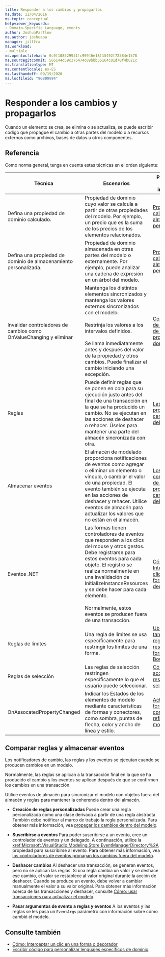 ```yaml
---
title: Responder a los cambios y propagarlos
ms.date: 11/04/2016
ms.topic: conceptual
helpviewer_keywords:
- Domain-Specific Language, events
author: JoshuaPartlow
ms.author: joshuapa
manager: jillfra
ms.workload:
- multiple
ms.openlocfilehash: 0c9f108529931fc99946e18f15492f72384e1578
ms.sourcegitcommit: 566144d59c376474c09bbb55164c01d70f4b621c
ms.translationtype: MT
ms.contentlocale: es-ES
ms.lasthandoff: 09/19/2020
ms.locfileid: "90809994"
---
```

# <a name="respond-to-and-propagate-changes"></a>Responder a los cambios y propagarlos

Cuando un elemento se crea, se elimina o se actualiza, se puede escribir código que propague el cambio a otras partes del modelo o a recursos externos como archivos, bases de datos u otros componentes.

## <a name="reference"></a>Referencia

Como norma general, tenga en cuenta estas técnicas en el orden siguiente:

|Técnica|Escenarios|Para obtener más información|
|-|-|-|
|Defina una propiedad de dominio calculado.|Propiedad de dominio cuyo valor se calcula a partir de otras propiedades del modelo. Por ejemplo, un precio que es la suma de los precios de los elementos relacionados.|[Propiedades calculadas y de almacenamiento personalizado](../modeling/calculated-and-custom-storage-properties.md)|
|Defina una propiedad de dominio de almacenamiento personalizada.|Propiedad de dominio almacenada en otras partes del modelo o externamente. Por ejemplo, puede analizar una cadena de expresión en un árbol del modelo.|[Propiedades calculadas y de almacenamiento personalizado](../modeling/calculated-and-custom-storage-properties.md)|
|Invalidar controladores de cambios como OnValueChanging y eliminar|Mantenga los distintos elementos sincronizados y mantenga los valores externos sincronizados con el modelo.<br /><br /> Restrinja los valores a los intervalos definidos.<br /><br /> Se llama inmediatamente antes y después del valor de la propiedad y otros cambios. Puede finalizar el cambio iniciando una excepción.|[Controladores de los cambios de valor de propiedad de dominio](../modeling/domain-property-value-change-handlers.md)|
|Reglas|Puede definir reglas que se ponen en cola para su ejecución justo antes del final de una transacción en la que se ha producido un cambio. No se ejecutan en las acciones de deshacer o rehacer. Úselos para mantener una parte del almacén sincronizada con otra.|[Las reglas propagan los cambios dentro del modelo](../modeling/rules-propagate-changes-within-the-model.md)|
|Almacenar eventos|El almacén de modelado proporciona notificaciones de eventos como agregar o eliminar un elemento o vínculo, o cambiar el valor de una propiedad. El evento también se ejecuta en las acciones de deshacer y rehacer. Utilice eventos de almacén para actualizar los valores que no están en el almacén.|[Los controladores de eventos propagan cambios fuera del modelo](../modeling/event-handlers-propagate-changes-outside-the-model.md)|
|Eventos .NET|Las formas tienen controladores de eventos que responden a los clics del mouse y otros gestos. Debe registrarse para estos eventos para cada objeto. El registro se realiza normalmente en una invalidación de InitializeInstanceResources y se debe hacer para cada elemento.<br /><br /> Normalmente, estos eventos se producen fuera de una transacción.|[Cómo: Interceptar un clic en una forma o decorador](../modeling/how-to-intercept-a-click-on-a-shape-or-decorator.md)|
|Reglas de límites|Una regla de límites se usa específicamente para restringir los límites de una forma.|[Ubicación y tamaño de las reglas de restricción de formas BoundsRules](../vs-2015/modeling/boundsrules-constrain-shape-location-and-size.md?view=vs-2015)|
|Reglas de selección|Las reglas de selección restringen específicamente lo que el usuario puede seleccionar.|[Cómo: Tener acceso y restringir una selección](../modeling/how-to-access-and-constrain-the-current-selection.md)|
|OnAssocatedPropertyChanged|Indicar los Estados de los elementos de modelo mediante características de formas y conectores, como sombra, puntas de flecha, color y ancho de línea y estilo.|[Actualizar formas y conectores para reflejar el modelo](../modeling/updating-shapes-and-connectors-to-reflect-the-model.md)|

## <a name="compare-rules-and-store-events"></a>Comparar reglas y almacenar eventos

Los notificadores de cambio, las reglas y los eventos se ejecutan cuando se producen cambios en un modelo.

Normalmente, las reglas se aplican a la transacción final en la que se ha producido el cambio y los eventos se aplican después de que se confirmen los cambios en una transacción.

Utilice eventos de almacén para sincronizar el modelo con objetos fuera del almacén y reglas para mantener la coherencia dentro del almacén.

- **Creación de reglas personalizadas** Puede crear una regla personalizada como una clase derivada a partir de una regla abstracta. También debe notificar al marco de trabajo la regla personalizada. Para obtener más información, vea [propagar los cambios dentro del modelo](../modeling/rules-propagate-changes-within-the-model.md).

- **Suscribirse a eventos** Para poder suscribirse a un evento, cree un controlador de eventos y un delegado. A continuación, utilice la <xref:Microsoft.VisualStudio.Modeling.Store.EventManagerDirectory%2A> propiedad para suscribirse al evento. Para obtener más información, vea [los controladores de eventos propagan los cambios fuera del modelo](../modeling/event-handlers-propagate-changes-outside-the-model.md).

- **Deshacer cambios** Al deshacer una transacción, se generan eventos, pero no se aplican las reglas. Si una regla cambia un valor y se deshace ese cambio, el valor se restablece al valor original durante la acción de deshacer. Cuando se produce un evento, debe volver a cambiar manualmente el valor a su valor original. Para obtener más información acerca de las transacciones y deshacer, consulte [Cómo: usar transacciones para actualizar el modelo](../modeling/how-to-use-transactions-to-update-the-model.md).

- **Pasar argumentos de evento a reglas y eventos** A los eventos y las reglas se les pasa un `EventArgs` parámetro con información sobre cómo cambió el modelo.

## <a name="see-also"></a>Consulte también

- [Cómo: Interceptar un clic en una forma o decorador](../modeling/how-to-intercept-a-click-on-a-shape-or-decorator.md)
- [Escribir código para personalizar lenguajes específicos de dominio](../modeling/writing-code-to-customise-a-domain-specific-language.md)